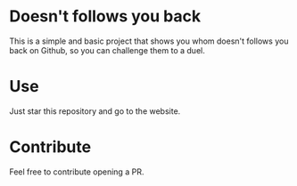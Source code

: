 # Doesn't follows you back

This is a simple and basic project that shows you whom doesn't follows you back on Github, so you can challenge them to a duel.

# Use

Just star this repository and go to the website.

# Contribute

Feel free to contribute opening a PR.

